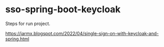 # sso-spring-boot-keycloak

Steps for run project.

https://jarmx.blogspot.com/2022/04/single-sign-on-with-keycloak-and-spring.html
